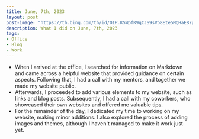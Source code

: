 ```yaml
---
title: June, 7th, 2023
layout: post
post-image: "https://th.bing.com/th/id/OIP.KSWpfK9qCJS9sVb8Ete5MQHaE8?pid=ImgDet&rs=1"
description: What I did on June, 7th, 2023
tags:
- Office
- Blog
- Work
---
```


- When I arrived at the office, I searched for information on Markdown and came across a helpful website that provided guidance on certain aspects. Following that, I had a call with my mentors, and together we made my website public.
- Afterwards, I proceeded to add various elements to my website, such as links and blog posts. Subsequently, I had a call with my coworkers, who showcased their own websites and offered me valuable tips.
- For the remainder of the day, I dedicated my time to working on my website, making minor additions. I also explored the process of adding images and themes, although I haven't managed to make it work just yet.